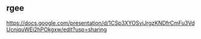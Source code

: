 rgee
--------

https://docs.google.com/presentation/d/1CSp3XYOSviJrgzKNDfrCmFu3VdUcnjquWEj2hPOkgxw/edit?usp=sharing
